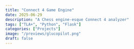 ```yaml
---
title: "Connect 4 Game Engine"
date: 2025-06-29
description: "A Chess engine-esque Connect 4 analyzer"
tags: ["TLA+", "Python", "Flask"]
categories: ["Projects"]
image: "/previews/glucopilot.png"
draft: false
---
```


